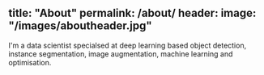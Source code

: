 title: "About"
permalink: /about/
header:
	image: "/images/aboutheader.jpg"
---

I'm a data scientist specialsed at deep learning based object detection, instance segmentation, 
image augmentation, machine learning and optimisation. 
